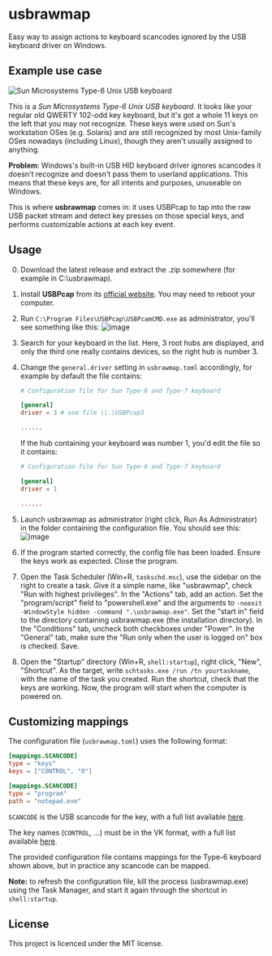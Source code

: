 # usbrawmap

Easy way to assign actions to keyboard scancodes ignored by the USB keyboard driver on Windows.

## Example use case

![Sun Microsystems Type-6 Unix USB keyboard](https://user-images.githubusercontent.com/70631622/206449644-a244a4e7-43b5-4d0c-b0a1-831414b2c028.png)

This is a *Sun Microsystems Type-6 Unix USB keyboard*. It looks like your regular old QWERTY 102-odd key keyboard, but it's got a whole 11 keys on the left that you may not recognize. These keys were used on Sun's workstation OSes (e.g. Solaris) and are still recognized by most Unix-family OSes nowadays (including Linux), though they aren't usually assigned to anything.

**Problem**: Windows's built-in USB HID keyboard driver ignores scancodes it doesn't recognize and doesn't pass them to userland applications. This means that these keys
are, for all intents and purposes, unuseable on Windows.

This is where **usbrawmap** comes in: it uses USBPcap to tap into the raw USB packet stream and detect key presses on those special keys, and performs customizable
actions at each key event.

## Usage

0. Download the latest release and extract the .zip somewhere (for example in C:\usbrawmap).
1. Install **USBPcap** from its [official website](https://desowin.org/usbpcap/). You may need to reboot your computer.
2. Run `C:\Program Files\USBPcap\USBPcamCMD.exe` as administrator, you'll see something like this:
  ![image](https://user-images.githubusercontent.com/4533568/171448708-1c444841-91f5-420b-a848-1bf0fcec6208.png)
3. Search for your keyboard in the list. Here, 3 root hubs are displayed, and only the third one really contains devices, so the right hub is number 3.
4. Change the `general.driver` setting in `usbrawmap.toml` accordingly, for example by default the file contains:

    ```toml
    # Configuration file for Sun Type-6 and Type-7 keyboard

    [general]
    driver = 3 # use file \\.\USBPcap3

    ......
    ```

    If the hub containing your keyboard was number 1, you'd edit the file so it contains:

    ```toml
    # Configuration file for Sun Type-6 and Type-7 keyboard

    [general]
    driver = 1

    ......
    ```

5. Launch usbrawmap as administrator (right click, Run As Administrator) in the folder containing the configuration file. You should see this:
   ![image](https://user-images.githubusercontent.com/4533568/171449258-b84c2b82-e51d-4d0d-a77e-fcb6c336962b.png)
   
6. If the program started correctly, the config file has been loaded. Ensure the keys work as expected. Close the program.

7. Open the Task Scheduler (Win+R, `taskschd.msc`), use the sidebar on the right to create a task. Give it a simple name, like "usbrawmap", check "Run with highest privileges". In the "Actions" tab, add an action. Set the "program/script" field to "powershell.exe" and the arguments to `-noexit -WindowStyle hidden -command ".\usbrawmap.exe"`. Set the "start in" field to the directory containing usbrawmap.exe (the installation directory). In the "Conditions" tab, uncheck both checkboxes under "Power". In the "General" tab, make sure the "Run only when the user is logged on" box is checked. Save. 

8. Open the "Startup" directory (Win+R, `shell:startup`), right click, "New", "Shortcut". As the target, write `schtasks.exe /run /tn yourtaskname`, with the name of the task you created. Run the shortcut, check that the keys are working. Now, the program will start when the computer is powered on.

## Customizing mappings

The configuration file (`usbrawmap.toml`) uses the following format:

```toml
[mappings.SCANCODE]
type = "keys"
keys = ["CONTROL", "O"]

[mappings.SCANCODE]
type = "program"
path = "notepad.exe"
```

`SCANCODE` is the USB scancode for the key, with a full list available [here](https://www.win.tue.nl/~aeb/linux/kbd/scancodes-14.html).

The key names (`CONTROL`, ...) must be in the VK format, with a full list available [here](src/vk.rs#L22).

The provided configuration file contains mappings for the Type-6 keyboard shown above, but in practice any scancode can be mapped.

**Note:** to refresh the configuration file, kill the process (usbrawmap.exe) using the Task Manager, and start it again through the shortcut in `shell:startup`.

## License

This project is licenced under the MIT license.
